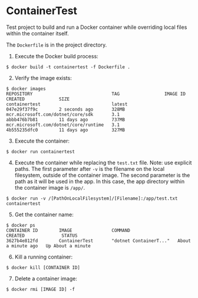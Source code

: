 # ContainerTest

Test project to build and run a Docker container while overriding local files within the container itself.

The ```Dockerfile``` is in the project directory.

1) Execute the Docker build process:
```
$ docker build -t containertest -f Dockerfile .
```

2) Verify the image exists:
```
$ docker images
REPOSITORY                              TAG                 IMAGE ID            CREATED             SIZE
containertest                           latest              047e29f37f9c        2 seconds ago       328MB
mcr.microsoft.com/dotnet/core/sdk       3.1                 abbb476b7b81        11 days ago         737MB
mcr.microsoft.com/dotnet/core/runtime   3.1                 4b555235dfc0        11 days ago         327MB
```

3) Execute the container:
```
$ docker run containertest
```

4) Execute the container while replacing the ```test.txt``` file.  Note: use explicit paths.  The first parameter after ```-v``` is the filename on the local filesystem, outside of the container image.  The second parameter is the path as it will be used in the app.  In this case, the app directory within the container image is ```/app/```.
```
$ docker run -v /[PathOnLocalFilesystem]/[Filename]:/app/test.txt containertest
```

5) Get the container name:
```
$ docker ps
CONTAINER ID        IMAGE               COMMAND                  CREATED              STATUS
3627b4e812fd        ContainerTest       "dotnet ContainerT..."   About a minute ago   Up About a minute
```

6) Kill a running container:
```
$ docker kill [CONTAINER ID]
```

7) Delete a container image:
```
$ docker rmi [IMAGE ID] -f
```
